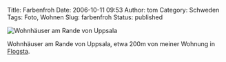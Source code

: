 Title: Farbenfroh
Date: 2006-10-11 09:53
Author: tom
Category: Schweden
Tags: Foto, Wohnen
Slug: farbenfroh
Status: published

![Wohnhäuser am Rande von
Uppsala](/pic/farben.jpg "Wohnhäuser am Rande von Uppsala")

Wohnhäuser am Rande von Uppsala, etwa 200m von meiner Wohnung in
[Flogsta](http://www.fiket.de/2006/03/27/wort-der-woche-flogstavral/).

